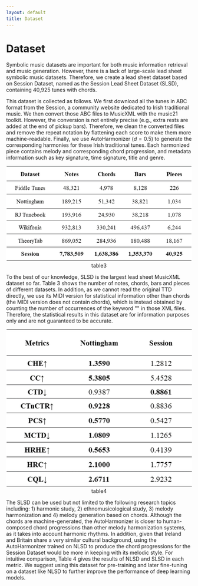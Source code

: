 ```yaml
---
layout: default
title: Dataset
---
```

# Dataset

Symbolic music datasets are important for both music information retrieval and music generation. However, there is a lack of large-scale lead sheet symbolic music datasets. Therefore, we create a lead sheet dataset based on Session Dataset, named as the Session Lead Sheet Dataset (SLSD), containing 40,925 tunes with chords. 

This dataset is collected as follows. We first download all the tunes in ABC format from the Session, a community website dedicated to Irish traditional music. We then convert those ABC files to MusicXML with the music21 toolkit. However, the conversion is not entirely precise (e.g., extra rests are added at the end of pickup bars). Therefore, we clean the converted files and remove the repeat notation by flattening each score to make them more machine-readable. Finally, we use AutoHarmonizer ($d=0.5$) to generate the corresponding harmonies for these Irish traditional tunes. Each harmonized piece contains melody and corresponding chord progression, and metadata information such as key signature, time signature, title and genre.

<center><img src="figs/tbl3.png" alt="table3"></center>
<center>table3</center>

To the best of our knowledge, SLSD is the largest lead sheet MusicXML dataset so far. Table 3 shows the number of notes, chords, bars and pieces of different datasets. In addition, as we cannot read the original TTD directly, we use its MIDI version for statistical information other than chords (the MIDI version does not contain chords), which is instead obtained by counting the number of occurrences of the keyword "<chord>" in those XML files. Therefore, the statistical results in this dataset are for information purposes only and are not guaranteed to be accurate.

<center><img src="figs/tbl4.png" alt="table4"></center>
<center>table4</center>

The SLSD can be used but not limited to the following research topics including: 1) harmonic study, 2) ethnomusicological study, 3) melody harmonization and 4) melody generation based on chords. Although the chords are machine-generated, the AutoHarmonizer is closer to human-composed chord progressions than other melody harmonization systems, as it takes into account harmonic rhythms. In addition, given that Ireland and Britain share a very similar cultural background, using the AutoHarmonizer trained on NLSD to produce the chord progressions for the Session Dataset would be more in keeping with its melodic style. For intuitive comparison, Table 4 gives the results of NLSD and SLSD in each metric. We suggest using this dataset for pre-training and later fine-tuning on a dataset like NLSD to further improve the performance of deep learning models.
